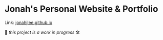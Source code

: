 # Jonah's Personal Website &amp; Portfolio
Link: [jonahjlee.github.io](https://jonahjlee.github.io/index.html)

🚧 _this project is a work in progress_ 🛠️
